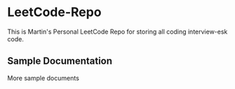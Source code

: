 # LeetCode-Repo

This is Martin's Personal LeetCode Repo for storing all coding interview-esk code.

## Sample Documentation

More sample documents
